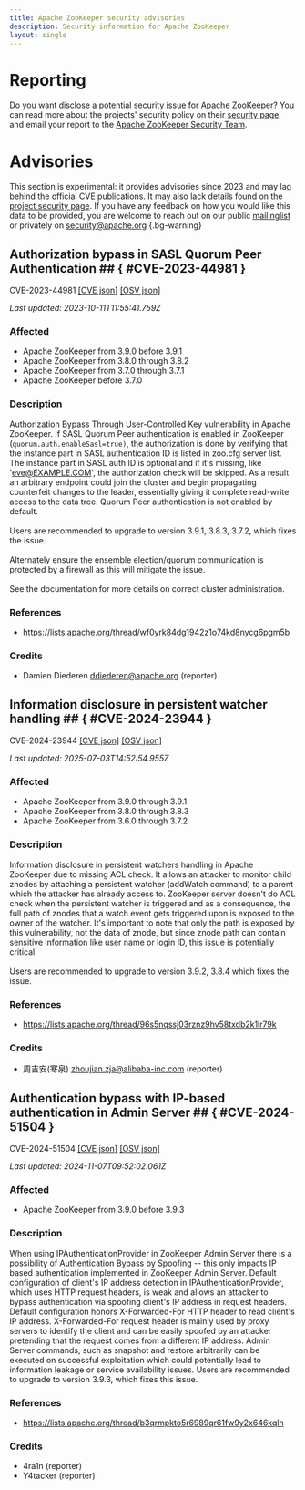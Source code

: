 ```yaml
---
title: Apache ZooKeeper security advisories
description: Security information for Apache ZooKeeper
layout: single
---
```


# Reporting

Do you want disclose a potential security issue for Apache ZooKeeper? You can read more about the projects' security policy on their [security page](https://zookeeper.apache.org/security.html), and email your report to the [Apache ZooKeeper Security Team](mailto:security@zookeeper.apache.org).

# Advisories

This section is experimental: it provides advisories since 2023 and may lag behind the official CVE publications. It may also lack details found on the [project security page](https://zookeeper.apache.org/security.html). If you have any feedback on how you would like this data to be provided, you are welcome to reach out on our public [mailinglist](/mailinglist) or privately on [security@apache.org](mailto:security@apache.org)
{.bg-warning}

## Authorization bypass in SASL Quorum Peer Authentication ## { #CVE-2023-44981 }

CVE-2023-44981 [\[CVE json\]](./CVE-2023-44981.cve.json) [\[OSV json\]](./CVE-2023-44981.osv.json)



_Last updated: 2023-10-11T11:55:41.759Z_

### Affected

* Apache ZooKeeper from 3.9.0 before 3.9.1
* Apache ZooKeeper from 3.8.0 through 3.8.2
* Apache ZooKeeper from 3.7.0 through 3.7.1
* Apache ZooKeeper before 3.7.0


### Description

Authorization Bypass Through User-Controlled Key vulnerability in Apache ZooKeeper. If SASL Quorum Peer authentication is enabled in ZooKeeper (<code>quorum.auth.enableSasl=</code><code>true)</code>, the authorization is done by verifying that the instance part in SASL authentication ID is listed in zoo.cfg server list. The instance part in SASL auth ID is optional and if it's missing, like 'eve@EXAMPLE.COM', the authorization check will be skipped.&nbsp;<span style="background-color: rgb(255, 255, 255);">As a result an arbitrary endpoint could join the cluster and begin propagating counterfeit changes to the leader, essentially giving it complete read-write access to the data tree.&nbsp;<span style="background-color: rgb(255, 255, 255);">Quorum Peer authentication is not enabled by default.</span><br><br></span><span style="background-color: var(--wht);">Users are recommended to upgrade to version 3.9.1, 3.8.3, 3.7.2, which fixes the issue.<br><br></span><span style="background-color: rgb(255, 255, 255);">Alternately ensure the ensemble election/quorum communication is protected by a firewall as this will mitigate the issue.<br><br><span style="background-color: rgb(255, 255, 255);">See the documentation for more details on correct cluster administration.</span></span><br>

### References
* https://lists.apache.org/thread/wf0yrk84dg1942z1o74kd8nycg6pgm5b


### Credits
* Damien Diederen <ddiederen@apache.org> (reporter)


## Information disclosure in persistent watcher handling ## { #CVE-2024-23944 }

CVE-2024-23944 [\[CVE json\]](./CVE-2024-23944.cve.json) [\[OSV json\]](./CVE-2024-23944.osv.json)



_Last updated: 2025-07-03T14:52:54.955Z_

### Affected

* Apache ZooKeeper from 3.9.0 through 3.9.1
* Apache ZooKeeper from 3.8.0 through 3.8.3
* Apache ZooKeeper from 3.6.0 through 3.7.2


### Description

Information disclosure in persistent watchers handling in Apache ZooKeeper due to missing ACL check. It allows an attacker to monitor child znodes by attaching a persistent watcher (addWatch command) to a parent which the attacker has already access to. ZooKeeper server doesn't do ACL check when the persistent watcher is triggered and as a consequence, the full path of znodes that a watch event gets triggered upon is exposed to the owner of the watcher. It's important to note that only the path is exposed by this vulnerability, not the data of znode, but since znode path can contain sensitive information like user name or login ID, this issue is potentially critical.<br><br>Users are recommended to upgrade to version 3.9.2, 3.8.4 which fixes the issue.<br>

### References
* https://lists.apache.org/thread/96s5nqssj03rznz9hv58txdb2k1lr79k


### Credits
* 周吉安(寒泉) <zhoujian.zja@alibaba-inc.com> (reporter)


## Authentication bypass with IP-based authentication in Admin Server ## { #CVE-2024-51504 }

CVE-2024-51504 [\[CVE json\]](./CVE-2024-51504.cve.json) [\[OSV json\]](./CVE-2024-51504.osv.json)



_Last updated: 2024-11-07T09:52:02.061Z_

### Affected

* Apache ZooKeeper from 3.9.0 before 3.9.3


### Description

When using IPAuthenticationProvider in ZooKeeper Admin Server there is a possibility of Authentication Bypass by Spoofing -- this only impacts IP based authentication implemented in ZooKeeper Admin Server. Default configuration of client's IP address detection in&nbsp;IPAuthenticationProvider, which uses HTTP request headers, is weak&nbsp;and allows an attacker to bypass authentication via spoofing client's IP address in request headers. Default configuration honors X-Forwarded-For HTTP header to read client's IP address. X-Forwarded-For request header is mainly used by proxy servers to identify the client and can be easily spoofed by an attacker pretending that the request comes from a different IP address. Admin Server commands, such as snapshot and restore arbitrarily can be executed on successful exploitation which could potentially lead to information leakage or service availability issues. Users are recommended to upgrade to version 3.9.3, which fixes this issue.

### References
* https://lists.apache.org/thread/b3qrmpkto5r6989qr61fw9y2x646kqlh


### Credits
* 4ra1n (reporter)
* Y4tacker (reporter)
